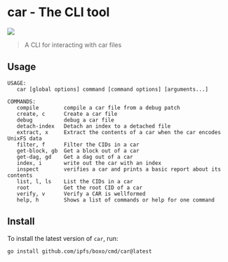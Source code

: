 car - The CLI tool
==================

[![](https://img.shields.io/badge/made%20by-Protocol%20Labs-blue.svg?style=flat-square)](https://protocol.ai)

> A CLI for interacting with car files

## Usage

```
USAGE:
   car [global options] command [command options] [arguments...]

COMMANDS:
   compile        compile a car file from a debug patch
   create, c      Create a car file
   debug          debug a car file
   detach-index   Detach an index to a detached file
   extract, x     Extract the contents of a car when the car encodes UnixFS data
   filter, f      Filter the CIDs in a car
   get-block, gb  Get a block out of a car
   get-dag, gd    Get a dag out of a car
   index, i       write out the car with an index
   inspect        verifies a car and prints a basic report about its contents
   list, l, ls    List the CIDs in a car
   root           Get the root CID of a car
   verify, v      Verify a CAR is wellformed
   help, h        Shows a list of commands or help for one command
```

## Install

To install the latest version of `car`, run:
```shell script
go install github.com/ipfs/boxo/cmd/car@latest
```
